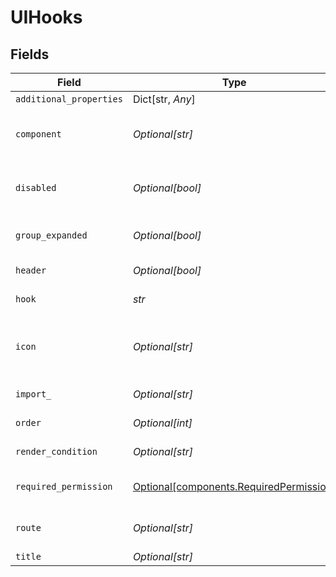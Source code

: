 # UIHooks


## Fields

| Field                                                                                    | Type                                                                                     | Required                                                                                 | Description                                                                              | Example                                                                                  |
| ---------------------------------------------------------------------------------------- | ---------------------------------------------------------------------------------------- | ---------------------------------------------------------------------------------------- | ---------------------------------------------------------------------------------------- | ---------------------------------------------------------------------------------------- |
| `additional_properties`                                                                  | Dict[str, *Any*]                                                                         | :heavy_minus_sign:                                                                       | N/A                                                                                      |                                                                                          |
| `component`                                                                              | *Optional[str]*                                                                          | :heavy_minus_sign:                                                                       | the component to be dynamically loaded                                                   | PricingItems                                                                             |
| `disabled`                                                                               | *Optional[bool]*                                                                         | :heavy_minus_sign:                                                                       | Whether capability should be disabled                                                    |                                                                                          |
| `group_expanded`                                                                         | *Optional[bool]*                                                                         | :heavy_minus_sign:                                                                       | Sets the group expand/collapse default state                                             |                                                                                          |
| `header`                                                                                 | *Optional[bool]*                                                                         | :heavy_minus_sign:                                                                       | Specific to Activity pilot                                                               |                                                                                          |
| `hook`                                                                                   | *str*                                                                                    | :heavy_check_mark:                                                                       | name of the hook to use                                                                  | EntityDetailsV2:Tab                                                                      |
| `icon`                                                                                   | *Optional[str]*                                                                          | :heavy_minus_sign:                                                                       | Preview icon name(As in Base elements) for the capability                                | email                                                                                    |
| `import_`                                                                                | *Optional[str]*                                                                          | :heavy_minus_sign:                                                                       | package to be imported                                                                   | @epilot360/notes                                                                         |
| `order`                                                                                  | *Optional[int]*                                                                          | :heavy_minus_sign:                                                                       | render order (ascending)                                                                 | 10                                                                                       |
| `render_condition`                                                                       | *Optional[str]*                                                                          | :heavy_minus_sign:                                                                       | N/A                                                                                      | _is_composite_price = "false"                                                            |
| `required_permission`                                                                    | [Optional[components.RequiredPermission]](../../models/components/requiredpermission.md) | :heavy_minus_sign:                                                                       | Require a permission to display UI hook                                                  |                                                                                          |
| `route`                                                                                  | *Optional[str]*                                                                          | :heavy_minus_sign:                                                                       | route for specified capability                                                           | notes                                                                                    |
| `title`                                                                                  | *Optional[str]*                                                                          | :heavy_minus_sign:                                                                       | N/A                                                                                      | Notes                                                                                    |